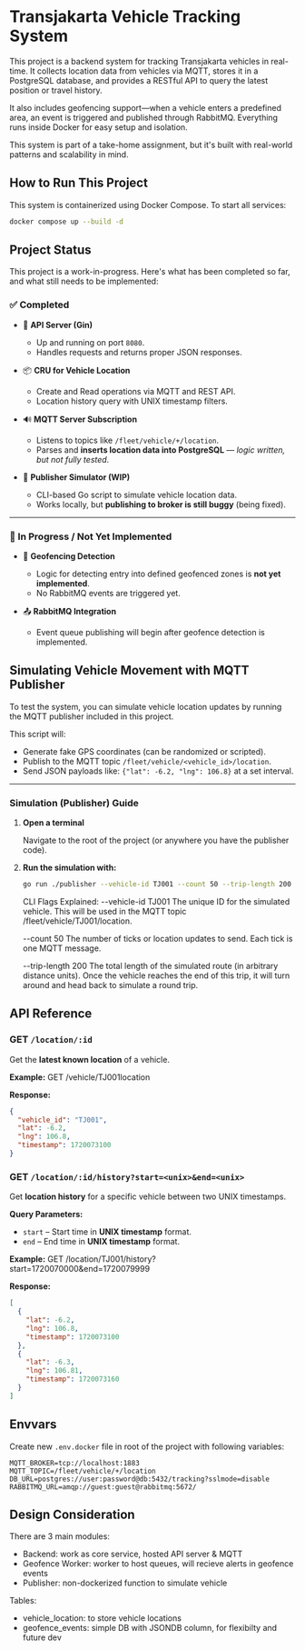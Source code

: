 # Transjakarta Vehicle Tracking System

This project is a backend system for tracking Transjakarta vehicles in real-time. It collects location data from vehicles via MQTT, stores it in a PostgreSQL database, and provides a RESTful API to query the latest position or travel history.

It also includes geofencing support—when a vehicle enters a predefined area, an event is triggered and published through RabbitMQ. Everything runs inside Docker for easy setup and isolation.

This system is part of a take-home assignment, but it's built with real-world patterns and scalability in mind.

## How to Run This Project

This system is containerized using Docker Compose. To start all services:

```bash
docker compose up --build -d
```

## Project Status

This project is a work-in-progress. Here's what has been completed so far, and what still needs to be implemented:

### ✅ Completed

- 🧠 **API Server (Gin)**
  - Up and running on port `8080`.
  - Handles requests and returns proper JSON responses.

- 📦 **CRU for Vehicle Location**
  - Create and Read operations via MQTT and REST API.
  - Location history query with UNIX timestamp filters.

- 🔊 **MQTT Server Subscription**
  - Listens to topics like `/fleet/vehicle/+/location`.
  - Parses and **inserts location data into PostgreSQL** — *logic written, but not fully tested*.

- 🧪 **Publisher Simulator (WIP)**
  - CLI-based Go script to simulate vehicle location data.
  - Works locally, but **publishing to broker is still buggy** (being fixed).

---

### 🔧 In Progress / Not Yet Implemented

- 📍 **Geofencing Detection**
  - Logic for detecting entry into defined geofenced zones is **not yet implemented**.
  - No RabbitMQ events are triggered yet.

- 📤 **RabbitMQ Integration**
  - Event queue publishing will begin after geofence detection is implemented.

## Simulating Vehicle Movement with MQTT Publisher

To test the system, you can simulate vehicle location updates by running the MQTT publisher included in this project.

This script will:
- Generate fake GPS coordinates (can be randomized or scripted).
- Publish to the MQTT topic `/fleet/vehicle/<vehicle_id>/location`.
- Send JSON payloads like: `{"lat": -6.2, "lng": 106.8}` at a set interval.

---

### Simulation (Publisher) Guide

1. **Open a terminal**

   Navigate to the root of the project (or anywhere you have the publisher code).

2. **Run the simulation with:**

   ```bash
   go run ./publisher --vehicle-id TJ001 --count 50 --trip-length 200
   ```

    CLI Flags Explained:
    --vehicle-id TJ001
    The unique ID for the simulated vehicle. This will be used in the MQTT topic /fleet/vehicle/TJ001/location.

    --count 50
    The number of ticks or location updates to send. Each tick is one MQTT message.

    --trip-length 200
    The total length of the simulated route (in arbitrary distance units).
    Once the vehicle reaches the end of this trip, it will turn around and head back to simulate a round trip.

## API Reference

### GET `/location/:id`

Get the **latest known location** of a vehicle.

**Example:**
GET /vehicle/TJ001location

**Response:**
```json
{
  "vehicle_id": "TJ001",
  "lat": -6.2,
  "lng": 106.8,
  "timestamp": 1720073100
}
```

### GET `/location/:id/history?start=<unix>&end=<unix>`

Get **location history** for a specific vehicle between two UNIX timestamps.

**Query Parameters:**
- `start` – Start time in **UNIX timestamp** format.
- `end` – End time in **UNIX timestamp** format.

**Example:**
GET /location/TJ001/history?start=1720070000&end=1720079999

**Response:**
```json
[
  {
    "lat": -6.2,
    "lng": 106.8,
    "timestamp": 1720073100
  },
  {
    "lat": -6.3,
    "lng": 106.81,
    "timestamp": 1720073160
  }
]
```

## Envvars
Create new `.env.docker` file in root of the project with following variables:

```
MQTT_BROKER=tcp://localhost:1883
MQTT_TOPIC=/fleet/vehicle/+/location
DB_URL=postgres://user:password@db:5432/tracking?sslmode=disable
RABBITMQ_URL=amqp://guest:guest@rabbitmq:5672/
```

## Design Consideration
There are 3 main modules:
- Backend: work as core service, hosted API server & MQTT
- Geofence Worker: worker to host queues, will recieve alerts in geofence events
- Publisher: non-dockerized function to simulate vehicle

Tables:
- vehicle_location: to store vehicle locations
- geofence_events: simple DB with JSONDB column, for flexibilty and future dev